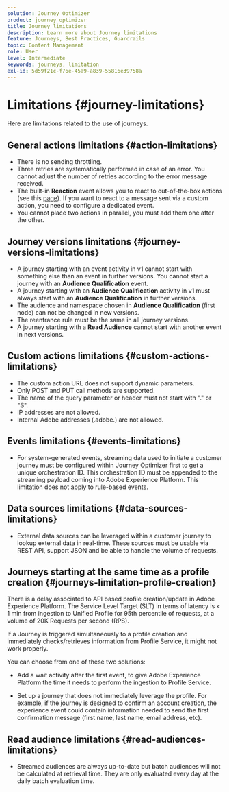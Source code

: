 ```yaml
---
solution: Journey Optimizer
product: journey optimizer
title: Journey limitations
description: Learn more about Journey limitations
feature: Journeys, Best Practices, Guardrails
topic: Content Management
role: User
level: Intermediate
keywords: journeys, limitation
exl-id: 5d59f21c-f76e-45a9-a839-55816e39758a
---
```

# Limitations {#journey-limitations}

Here are limitations related to the use of journeys.

## General actions limitations {#action-limitations}

* There is no sending throttling. 
* Three retries are systematically performed in case of an error. You cannot adjust the number of retries according to the error message received. 
* The built-in **Reaction** event allows you to react to out-of-the-box actions (see this [page](../building-journeys/reaction-events.md)). If you want to react to a message sent via a custom action, you need to configure a dedicated event. 
* You cannot place two actions in parallel, you must add them one after the other.

## Journey versions limitations {#journey-versions-limitations}

* A journey starting with an event activity in v1 cannot start with something else than an event in further versions. You cannot start a journey with an **Audience Qualification** event. 
* A journey starting with an **Audience Qualification** activity in v1 must always start with an **Audience Qualification** in further versions. 
* The audience and namespace chosen in **Audience Qualification** (first node) can not be changed in new versions.
* The reentrance rule must be the same in all journey versions.
* A journey starting with a **Read Audience** cannot start with another event in next versions.

## Custom actions limitations {#custom-actions-limitations}

* The custom action URL does not support dynamic parameters. 
* Only POST and PUT call methods are supported. 
* The name of the query parameter or header must not start with "." or "$". 
* IP addresses are not allowed. 
* Internal Adobe addresses (.adobe.) are not allowed.

## Events limitations {#events-limitations}

* For system-generated events, streaming data used to initiate a customer journey must be configured within Journey Optimizer first to get a unique orchestration ID. This orchestration ID must be appended to the streaming payload coming into Adobe Experience Platform. This limitation does not apply to rule-based events.

## Data sources limitations {#data-sources-limitations}

* External data sources can be leveraged within a customer journey to lookup external data in real-time. These sources must be usable via REST API, support JSON and be able to handle the volume of requests.

## Journeys starting at the same time as a profile creation {#journeys-limitation-profile-creation}

There is a delay associated to API based profile creation/update in Adobe Experience Platform. The Service Level Target (SLT) in terms of latency is < 1 min from ingestion to Unified Profile for 95th percentile of requests, at a volume of 20K Requests per second (RPS).

If a Journey is triggered simultaneously to a profile creation and immediately checks/retrieves information from Profile Service, it might not work properly.

You can choose from one of these two solutions:

* Add a wait activity after the first event, to give Adobe Experience Platform the time it needs to perform the ingestion to Profile Service.

* Set up a journey that does not immediately leverage the profile. For example, if the journey is designed to confirm an account creation, the experience event could contain information needed to send the first confirmation message (first name, last name, email address, etc). 

## Read audience limitations {#read-audiences-limitations}

* Streamed audiences are always up-to-date but batch audiences will not be calculated at retrieval time. They are only evaluated every day at the daily batch evaluation time.

